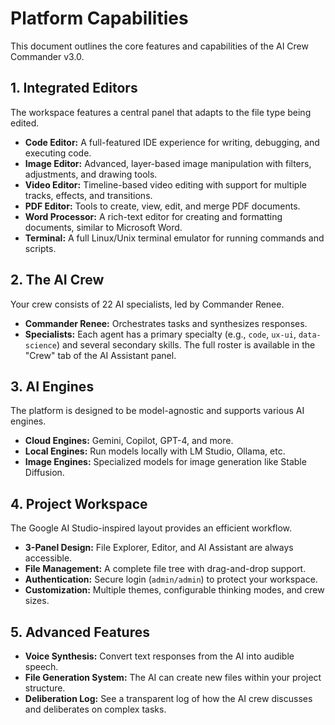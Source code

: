 # Platform Capabilities

This document outlines the core features and capabilities of the AI Crew Commander v3.0.

## 1. Integrated Editors

The workspace features a central panel that adapts to the file type being edited.

- **Code Editor:** A full-featured IDE experience for writing, debugging, and executing code.
- **Image Editor:** Advanced, layer-based image manipulation with filters, adjustments, and drawing tools.
- **Video Editor:** Timeline-based video editing with support for multiple tracks, effects, and transitions.
- **PDF Editor:** Tools to create, view, edit, and merge PDF documents.
- **Word Processor:** A rich-text editor for creating and formatting documents, similar to Microsoft Word.
- **Terminal:** A full Linux/Unix terminal emulator for running commands and scripts.

## 2. The AI Crew

Your crew consists of 22 AI specialists, led by Commander Renee.

- **Commander Renee:** Orchestrates tasks and synthesizes responses.
- **Specialists:** Each agent has a primary specialty (e.g., `code`, `ux-ui`, `data-science`) and several secondary skills. The full roster is available in the "Crew" tab of the AI Assistant panel.

## 3. AI Engines

The platform is designed to be model-agnostic and supports various AI engines.

- **Cloud Engines:** Gemini, Copilot, GPT-4, and more.
- **Local Engines:** Run models locally with LM Studio, Ollama, etc.
- **Image Engines:** Specialized models for image generation like Stable Diffusion.

## 4. Project Workspace

The Google AI Studio-inspired layout provides an efficient workflow.

- **3-Panel Design:** File Explorer, Editor, and AI Assistant are always accessible.
- **File Management:** A complete file tree with drag-and-drop support.
- **Authentication:** Secure login (`admin/admin`) to protect your workspace.
- **Customization:** Multiple themes, configurable thinking modes, and crew sizes.

## 5. Advanced Features

- **Voice Synthesis:** Convert text responses from the AI into audible speech.
- **File Generation System:** The AI can create new files within your project structure.
- **Deliberation Log:** See a transparent log of how the AI crew discusses and deliberates on complex tasks.
